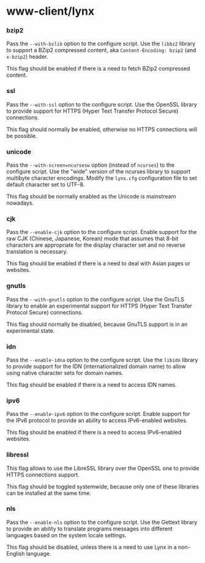 # www-client/lynx

### bzip2
Pass the `--with-bzlib` option to the configure script. Use the `libbz2` library to support a BZip2 compressed content, aka `Content-Encoding: bzip2` (and `x-bzip2`) header.

This flag should be enabled if there is a need to fetch BZip2 compressed content.

### ssl
Pass the `--with-ssl` option to the configure script. Use the OpenSSL library to provide support for HTTPS (Hyper Text Transfer Protocol Secure) connections.

This flag should normally be enabled, otherwise no HTTPS connections will be possible.

### unicode
Pass the `--with-screen=ncursesw` option (instead of `ncurses`) to the configure script. Use the "wide" version of the ncurses library to support multibyte character encodings. Modify the `lynx.cfg` configuration file to set default character set to UTF-8.

This flag should be normally enabled as the Unicode is mainstream nowadays.

### cjk
Pass the `--enable-cjk` option to the configure script. Enable support for the raw CJK (Chinese, Japanese, Korean) mode that assumes that 8-bit characters are appropriate for the display character set and no reverse translation is necessary.

This flag should be enabled if there is a need to deal with Asian pages or websites.

### gnutls
Pass the `--with-gnutls` option to the configure script. Use the GnuTLS library to enable an experimental support for HTTPS (Hyper Text Transfer Protocol Secure) connections.

This flag should normally be disabled, because GnuTLS support is in an experimental state.

### idn
Pass the `--enable-idna` option to the configure script. Use the `libidn` library to provide support for the IDN (internationalized domain name) to allow using native character sets for domain names.

This flag should be enabled if there is a need to access IDN names.

### ipv6
Pass the `--enable-ipv6` option to the configure script. Enable support for the IPv6 protocol to provide an ability to access IPv6-enabled websites.

This flag should be enabled if there is a need to access IPv6-enabled websites.

### libressl
This flag allows to use the LibreSSL library over the OpenSSL one to provide HTTPS connections support.

This flag should be toggled systemwide, because only one of these libraries can be installed at the same time.

### nls
Pass the `--enable-nls` option to the configure script. Use the Gettext library to provide an ability to translate programs messages into different languages based on the system locale settings.

This flag should be disabled, unless there is a need to use Lynx in a non-English language.
